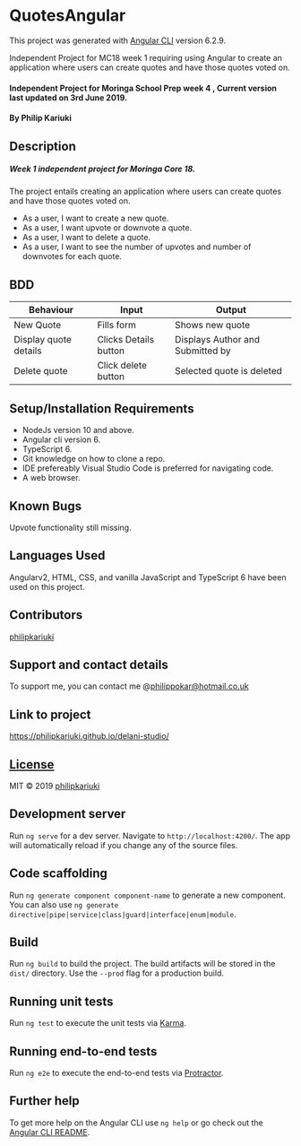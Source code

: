 # QuotesAngular

This project was generated with [Angular CLI](https://github.com/angular/angular-cli) version 6.2.9.

Independent Project for MC18 week 1 requiring using Angular to create an application where users can create quotes and have those quotes voted on.
#### Independent Project for Moringa School Prep week 4 , Current version last updated on 3rd June 2019.
#### By **Philip Kariuki**
## Description
##### Week 1 independent project for Moringa Core 18.
The project entails creating an application where users can create quotes and have those quotes voted on.
* As a user, I want to create a new quote.
* As a user, I want upvote or downvote a quote.
* As a user, I want to delete a quote.
* As a user, I want to see the number of upvotes and number of downvotes for each quote.

## BDD
| Behaviour     | Input         | Output        |
| ------------- | ------------- | ------------- |
| New Quote  | Fills form  | Shows new quote  |
| Display quote details  | Clicks Details button  | Displays Author and Submitted by  |
| Delete quote     | Click delete button     | Selected quote is deleted        |

## Setup/Installation Requirements
* NodeJs version 10 and above.
* Angular cli version 6.
* TypeScript 6.
* Git knowledge on how to clone a repo.
* IDE prefereably Visual Studio Code is preferred for navigating code.
* A web browser.
## Known Bugs
Upvote functionality still missing.
## Languages Used
Angularv2, HTML, CSS, and vanilla JavaScript and TypeScript 6 have been used on this project.
## Contributors
<a href="https://github.com/philipkariuki">philipkariuki</a>

## Support and contact details
To support me, you can contact me @<a href="https://www.gmail.com">philippokar@hotmail.co.uk</a>
## Link to project
https://philipkariuki.github.io/delani-studio/
## [License](https://github.com/philipkariuki/pigdice/blob/master/LICENSE)
MIT © 2019 [philipkariuki](https://github.com/philipkariuki)

## Development server

Run `ng serve` for a dev server. Navigate to `http://localhost:4200/`. The app will automatically reload if you change any of the source files.

## Code scaffolding

Run `ng generate component component-name` to generate a new component. You can also use `ng generate directive|pipe|service|class|guard|interface|enum|module`.

## Build

Run `ng build` to build the project. The build artifacts will be stored in the `dist/` directory. Use the `--prod` flag for a production build.

## Running unit tests

Run `ng test` to execute the unit tests via [Karma](https://karma-runner.github.io).

## Running end-to-end tests

Run `ng e2e` to execute the end-to-end tests via [Protractor](http://www.protractortest.org/).

## Further help

To get more help on the Angular CLI use `ng help` or go check out the [Angular CLI README](https://github.com/angular/angular-cli/blob/master/README.md).
